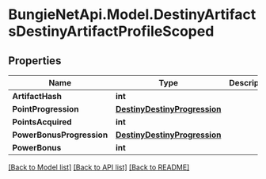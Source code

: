 
# BungieNetApi.Model.DestinyArtifactsDestinyArtifactProfileScoped

## Properties

Name | Type | Description | Notes
------------ | ------------- | ------------- | -------------
**ArtifactHash** | **int** |  | [optional] 
**PointProgression** | [**DestinyDestinyProgression**](DestinyDestinyProgression.md) |  | [optional] 
**PointsAcquired** | **int** |  | [optional] 
**PowerBonusProgression** | [**DestinyDestinyProgression**](DestinyDestinyProgression.md) |  | [optional] 
**PowerBonus** | **int** |  | [optional] 

[[Back to Model list]](../README.md#documentation-for-models)
[[Back to API list]](../README.md#documentation-for-api-endpoints)
[[Back to README]](../README.md)

